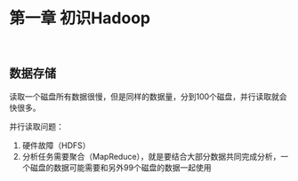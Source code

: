 # 第一章 初识Hadoop
<br>

## 数据存储

读取一个磁盘所有数据很慢，但是同样的数据量，分到100个磁盘，并行读取就会快很多。

并行读取问题：

1. 硬件故障（HDFS）
2. 分析任务需要聚合（MapReduce），就是要结合大部分数据共同完成分析，一个磁盘的数据可能需要和另外99个磁盘的数据一起使用



